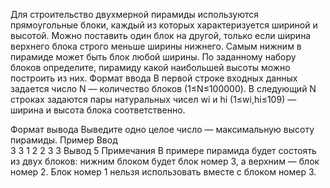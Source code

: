 Для строительство двухмерной пирамиды используются прямоугольные блоки, каждый из которых характеризуется шириной и высотой. Можно поставить один блок на другой, только если ширина верхнего блока строго меньше ширины нижнего. Самым нижним в пирамиде может быть блок любой ширины. По заданному набору блоков определите, пирамиду какой наибольшей высоты можно построить из них.
Формат ввода
В первой строке входных данных задается число 
N
 — количество блоков (1≤N≤100000).
В следующий N строках задаются пары натуральных чисел wi и hi (1≤wi,hi≤109) — ширина и высота блока соответственно.

Формат вывода
Выведите одно целое число — максимальную высоту пирамиды.
Пример
Ввод	
3
3 1
2 2
3 3
Вывод
5
Примечания
В примере пирамида будет состоять из двух блоков: нижним блоком будет блок номер 3, а верхним — блок номер 2. Блок номер 1 нельзя использовать вместе с блоком номер 3.
